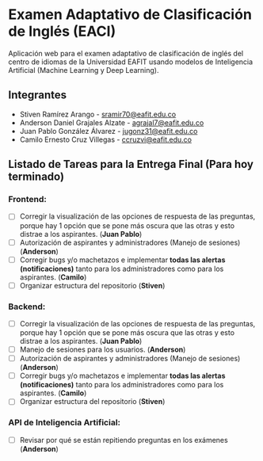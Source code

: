 # Examen Adaptativo de Clasificación de Inglés (EACI)

Aplicación web para el examen adaptativo de clasificación de inglés del centro de idiomas de la Universidad EAFIT usando modelos de Inteligencia Artificial (Machine Learning y Deep Learning). 

## Integrantes

  - Stiven Ramírez Arango - sramir70@eafit.edu.co
  - Anderson Daniel Grajales Alzate - agrajal7@eafit.edu.co
  - Juan Pablo González Álvarez - jugonz31@eafit.edu.co
  - Camilo Ernesto Cruz Villegas - ccruzvi@eafit.edu.co

## Listado de Tareas para la Entrega Final (Para hoy terminado)

### Frontend:

- [ ] Corregir la visualización de las opciones de respuesta de las preguntas, porque hay 1 opción que se pone más oscura que las otras y esto distrae a los aspirantes. (**Juan Pablo**)
- [ ] Autorización de aspirantes y administradores (Manejo de sesiones) (**Anderson**)
- [ ] Corregir bugs y/o machetazos e implementar **todas las alertas (notificaciones)** tanto para los administradores como para los aspirantes. (**Camilo**)
- [ ] Organizar estructura del repositorio (**Stiven**)

### Backend:

- [ ] Corregir la visualización de las opciones de respuesta de las preguntas, porque hay 1 opción que se pone más oscura que las otras y esto distrae a los aspirantes. (**Juan Pablo**)
- [ ] Manejo de sesiones para los usuarios. (**Anderson**)
- [ ] Autorización de aspirantes y administradores (Manejo de sesiones) (**Anderson**)
- [ ] Corregir bugs y/o machetazos e implementar **todas las alertas (notificaciones)** tanto para los administradores como para los aspirantes. (**Camilo**)
- [ ] Organizar estructura del repositorio (**Stiven**)

### API de Inteligencia Artificial:

- [ ] Revisar por qué se están repitiendo preguntas en los exámenes (**Anderson**)

